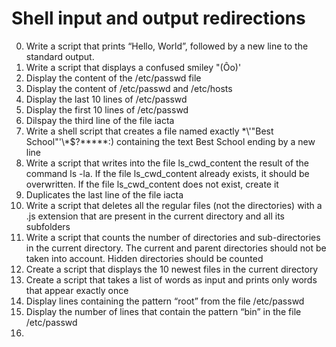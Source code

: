 # Shell input and output redirections 
0. 	Write a script that prints “Hello, World”, followed by a new line to the standard output.
1.	Write a script that displays a confused smiley "(Ôo)'
2.	Display the content of the /etc/passwd file
3.	Display the content of /etc/passwd and /etc/hosts
4.	Display the last 10 lines of /etc/passwd
5.	Display the first 10 lines of /etc/passwd
6. 	Dilspay the third line of the file iacta
7. 	Write a shell script that creates a file named exactly \*\\'"Best School"\'\\*$\?\*\*\*\*\*:) containing the text Best School ending by a new line
8.	Write a script that writes into the file ls_cwd_content the result of the command ls -la. If the file ls_cwd_content already exists, it should be overwritten. If the file ls_cwd_content does not exist, create it
9.	Duplicates the last line of the file iacta 
10.	Write a script that deletes all the regular files (not the directories) with a .js extension that are present in the current directory and all its subfolders
11.	Write a script that counts the number of directories and sub-directories in the current directory. The current and parent directories should not be taken into account. Hidden directories should be counted
12.	Create a script that displays the 10 newest files in the current directory
13.	Create a script that takes a list of words as input and prints only words that appear exactly once            
14.	Display lines containing the pattern “root” from the file /etc/passwd
15.	Display the number of lines that contain the pattern “bin” in the file /etc/passwd
16.   
